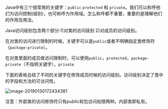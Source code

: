 Java中有三个很常用的关键字：`public` `protected` 和 `private`。我们可以称呼他们为访问控制(级别)，也可称呼为作用域。怎么称呼都不重要，重要的是理解他们的作用及用法。

Java访问级别包含两个部分:1)对类的访问级别 2)对成员的访问级别。

在对类的访问进行限制的时候，关键字可以是`public`或者不明确指定类修饰符（`package-private`）。

在对类里面的成员做访问限制时，可以使用`public`，`protected`，`package-private`（不指明关键字），`private`

下面的表格总结了不同的关键字在修饰成员时候的访问级别。访问级别决定了类中的字段和方法的可访问性。

![image-20190130172434381](https://ws2.sinaimg.cn/large/006tNc79gy1fzoqk0rtokj316s0he0u6.jpg)

注意：外部类的访问修饰符只有public和包访问权限两种。内部类即私有。

